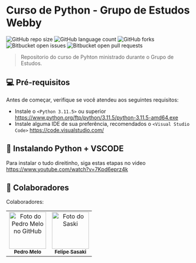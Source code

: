 # Curso de Python - Grupo de Estudos Webby

![GitHub repo size](https://img.shields.io/github/repo-size/webbyinternet/CursoPython?style=for-the-badge)
![GitHub language count](https://img.shields.io/github/languages/count/webbyinternet/CursoPython?style=for-the-badge)
![GitHub forks](https://img.shields.io/github/forks/webbyinternet/CursoPython?style=for-the-badge)
![Bitbucket open issues](https://img.shields.io/bitbucket/issues/webbyinternet/CursoPython?style=for-the-badge)
![Bitbucket open pull requests](https://img.shields.io/bitbucket/pr-raw/webbyinternet/CursoPython?style=for-the-badge)

> Repositorio do curso de Pyhton ministrado durante o Grupo de Estudos.


## 💻 Pré-requisitos

Antes de começar, verifique se você atendeu aos seguintes requisitos:

* Instale o `<Python 3.11.5>` ou superior https://www.python.org/ftp/python/3.11.5/python-3.11.5-amd64.exe
* Instale alguma IDE de sua preferência, recomendados o `<Visual Studio Code>` https://code.visualstudio.com/

## 🚀 Instalando Python + VSCODE

Para instalar o tudo direitinho, siga estas etapas no video https://www.youtube.com/watch?v=7Kpd6eprz4k

## 🤝 Colaboradores

Colaboradores:

<table>
  <tr>
    <td align="center">
      <a href="https://github.com/pdrlucas">
        <img src="https://avatars.githubusercontent.com/u/50242995?v=4" width="100px;" alt="Foto do Pedro Melo no GitHub"/><br>
        <sub>
          <b>Pedro Melo</b>
        </sub>
      </a>
    </td>
    <td align="center">
      <a href="https://github.com/fesasaki">
        <img src="https://avatars.githubusercontent.com/u/89440291?v=4" width="100px;" alt="Foto do Saski"/><br>
        <sub>
          <b>Felipe Sasaki</b>
        </sub>
      </a>
    </td>
   
